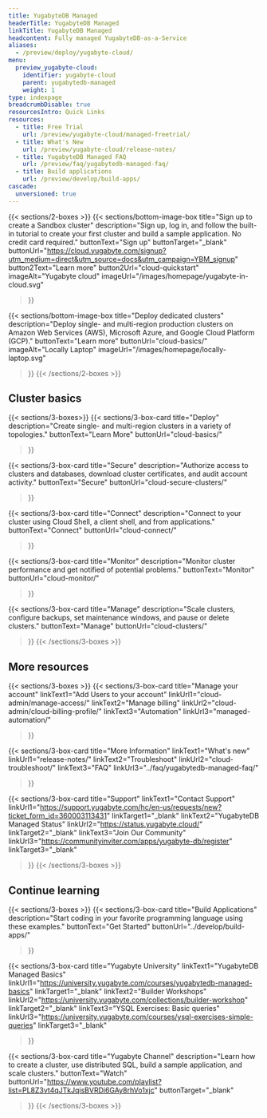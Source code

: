 ```yaml
---
title: YugabyteDB Managed
headerTitle: YugabyteDB Managed
linkTitle: YugabyteDB Managed
headcontent: Fully managed YugabyteDB-as-a-Service
aliases:
  - /preview/deploy/yugabyte-cloud/
menu:
  preview_yugabyte-cloud:
    identifier: yugabyte-cloud
    parent: yugabytedb-managed
    weight: 1
type: indexpage
breadcrumbDisable: true
resourcesIntro: Quick Links
resources:
  - title: Free Trial
    url: /preview/yugabyte-cloud/managed-freetrial/
  - title: What's New
    url: /preview/yugabyte-cloud/release-notes/
  - title: YugabyteDB Managed FAQ
    url: /preview/faq/yugabytedb-managed-faq/
  - title: Build applications
    url: /preview/develop/build-apps/
cascade:
  unversioned: true
---
```


{{< sections/2-boxes >}}
  {{< sections/bottom-image-box
    title="Sign up to create a Sandbox cluster"
    description="Sign up, log in, and follow the built-in tutorial to create your first cluster and build a sample application. No credit card required."
    buttonText="Sign up"
    buttonTarget="_blank"
    buttonUrl="https://cloud.yugabyte.com/signup?utm_medium=direct&utm_source=docs&utm_campaign=YBM_signup"
    button2Text="Learn more"
    button2Url="cloud-quickstart"
    imageAlt="Yugabyte cloud" imageUrl="/images/homepage/yugabyte-in-cloud.svg"
  >}}

  {{< sections/bottom-image-box
    title="Deploy dedicated clusters"
    description="Deploy single- and multi-region production clusters on Amazon Web Services (AWS), Microsoft Azure, and Google Cloud Platform (GCP)."
    buttonText="Learn more"
    buttonUrl="cloud-basics/"
    imageAlt="Locally Laptop" imageUrl="/images/homepage/locally-laptop.svg"
  >}}
{{< /sections/2-boxes >}}

## Cluster basics

{{< sections/3-boxes>}}
  {{< sections/3-box-card
    title="Deploy"
    description="Create single- and multi-region clusters in a variety of topologies."
    buttonText="Learn More"
    buttonUrl="cloud-basics/"
  >}}

  {{< sections/3-box-card
    title="Secure"
    description="Authorize access to clusters and databases, download cluster certificates, and audit account activity."
    buttonText="Secure"
    buttonUrl="cloud-secure-clusters/"
  >}}

  {{< sections/3-box-card
    title="Connect"
    description="Connect to your cluster using Cloud Shell, a client shell, and from applications."
    buttonText="Connect"
    buttonUrl="cloud-connect/"
  >}}

  {{< sections/3-box-card
    title="Monitor"
    description="Monitor cluster performance and get notified of potential problems."
    buttonText="Monitor"
    buttonUrl="cloud-monitor/"
  >}}

  {{< sections/3-box-card
    title="Manage"
    description="Scale clusters, configure backups, set maintenance windows, and pause or delete clusters."
    buttonText="Manage"
    buttonUrl="cloud-clusters/"
  >}}
{{< /sections/3-boxes >}}

## More resources

{{< sections/3-boxes >}}
  {{< sections/3-box-card
  title="Manage your account"
  linkText1="Add Users to your account"
  linkUrl1="cloud-admin/manage-access/"
  linkText2="Manage billing"
  linkUrl2="cloud-admin/cloud-billing-profile/"
  linkText3="Automation"
  linkUrl3="managed-automation/"
  >}}

  {{< sections/3-box-card
  title="More Information"
  linkText1="What's new"
  linkUrl1="release-notes/"
  linkText2="Troubleshoot"
  linkUrl2="cloud-troubleshoot/"
  linkText3="FAQ"
  linkUrl3="../faq/yugabytedb-managed-faq/"
  >}}

  {{< sections/3-box-card
  title="Support"
  linkText1="Contact Support"
  linkUrl1="https://support.yugabyte.com/hc/en-us/requests/new?ticket_form_id=360003113431"
  linkTarget1="_blank"
  linkText2="YugabyteDB Managed Status"
  linkUrl2="https://status.yugabyte.cloud/"
    linkTarget2="_blank"
  linkText3="Join Our Community"
  linkUrl3="https://communityinviter.com/apps/yugabyte-db/register"
  linkTarget3="_blank"
  >}}
{{< /sections/3-boxes >}}

## Continue learning

{{< sections/3-boxes >}}
  {{< sections/3-box-card
  title="Build Applications"
  description="Start coding in your favorite programming language using these examples."
  buttonText="Get Started"
  buttonUrl="../develop/build-apps/"
  >}}

  {{< sections/3-box-card
  title="Yugabyte University"
  linkText1="YugabyteDB Managed Basics"
  linkUrl1="https://university.yugabyte.com/courses/yugabytedb-managed-basics"
  linkTarget1="_blank"
  linkText2="Builder Workshops"
  linkUrl2="https://university.yugabyte.com/collections/builder-workshop"
  linkTarget2="_blank"
  linkText3="YSQL Exercises: Basic queries"
  linkUrl3="https://university.yugabyte.com/courses/ysql-exercises-simple-queries"
  linkTarget3="_blank"
  >}}

  {{< sections/3-box-card
  title="Yugabyte Channel"
  description="Learn how to create a cluster, use distributed SQL, build a sample application, and scale clusters."
  buttonText="Watch"
  buttonUrl="https://www.youtube.com/playlist?list=PL8Z3vt4qJTkJqisBVRDi6GAy8rhVo1xjc"
  buttonTarget="_blank"
  >}}
{{< /sections/3-boxes >}}
